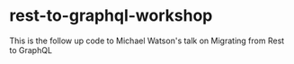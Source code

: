 # rest-to-graphql-workshop
 This is the follow up code to Michael Watson's talk on Migrating from Rest to GraphQL

